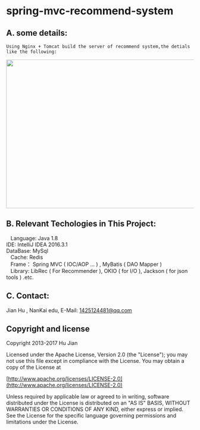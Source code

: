 # spring-mvc-recommend-system

## A. some details:

    Using Nginx + Tomcat build the server of recommend system,the detials like the following:
  
<div  align="center">    
    <img src="http://img.blog.csdn.net/20170511205455092" width = "800" height = "400"/>
</div>

## B. Relevant Techologies in This Project:
    Language: Java 1.8<br/>
    IDE: IntelliJ IDEA 2016.3.1<br/>
    DataBase: MySql<br/>
    Cache: Redis<br/>
    Frame： Spring MVC ( IOC/AOP  ... ) , MyBatis ( DAO Mapper )<br/>
    Library: LibRec ( For Recommender ), OKIO ( for I/O ), Jackson ( for json tools ) .etc.<br/>
  
## C. Contact: 
   Jian Hu , NanKai edu, E-Mail: <1425124481@qq.com>  
   
  Copyright and license
----------------------------------------

Copyright 2013-2017 Hu Jian

Licensed under the Apache License, Version 2.0 (the "License");
you may not use this file except in compliance with the License.
You may obtain a copy of the License at

[http://www.apache.org/licenses/LICENSE-2.0](http://www.apache.org/licenses/LICENSE-2.0)

Unless required by applicable law or agreed to in writing, software
distributed under the License is distributed on an "AS IS" BASIS,
WITHOUT WARRANTIES OR CONDITIONS OF ANY KIND, either express or implied.
See the License for the specific language governing permissions and
limitations under the License.  

